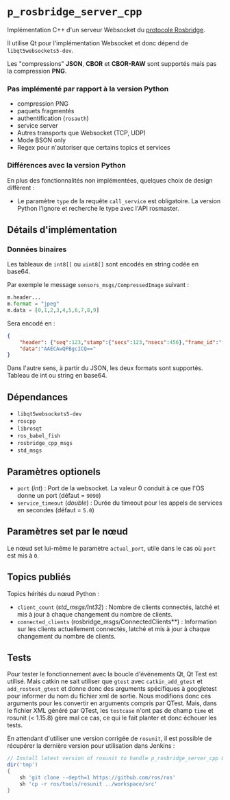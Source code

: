 # `p_rosbridge_server_cpp`

Implémentation C++ d'un serveur Websocket du [protocole Rosbridge](https://github.com/RobotWebTools/rosbridge_suite/blob/develop/ROSBRIDGE_PROTOCOL.md).

Il utilise Qt pour l'implémentation Websocket et donc dépend de `libqt5websockets5-dev`.

Les "compressions" **JSON**, **CBOR** et **CBOR-RAW** sont supportés mais pas la compression **PNG**.

### Pas implémenté par rapport à la version Python

- compression PNG
- paquets fragmentés
- authentification (`rosauth`)
- service server
- Autres transports que Websocket (TCP, UDP)
- Mode BSON only
- Regex pour n'autoriser que certains topics et services

### Différences avec la version Python

En plus des fonctionnalités non implémentées, quelques choix de design diffèrent :

- Le paramètre `type` de la requête `call_service` est obligatoire. La version Python l'ignore et recherche le type avec l'API rosmaster.

## Détails d'implémentation

### Données binaires

Les tableaux de `int8[]` ou `uint8[]` sont encodés en string codée en base64.

Par exemple le message `sensors_msgs/CompressedImage` suivant :

```python
m.header...
m.format = "jpeg"
m.data = [0,1,2,3,4,5,6,7,8,9]
```

Sera encodé en :

```json
{
    "header": {"seq":123,"stamp":{"secs":123,"nsecs":456},"frame_id":"frame_id"},"format":"jpeg",
    "data":"AAECAwQFBgcICQ=="
}
```

Dans l'autre sens, à partir du JSON, les deux formats sont supportés. Tableau de int ou string en base64.

## Dépendances

- `libqt5websockets5-dev`
- `roscpp`
- `librosqt`
- `ros_babel_fish`
- `rosbridge_cpp_msgs`
- `std_msgs`

## Paramètres optionels

- `port` (*int*) : Port de la websocket. La valeur 0 conduit à ce que l'OS donne un port (défaut = `9090`)
- `service_timeout` (*double*) : Durée du timeout pour les appels de services en secondes (défaut = `5.0`)

## Paramètres set par le nœud

Le nœud set lui-même le paramètre `actual_port`, utile dans le cas où `port` est mis à `0`.

## Topics publiés

Topics hérités du nœud Python :

- `client_count` (*std_msgs/Int32*) : Nombre de clients connectés, latché et mis à jour à chaque changement du nombre de clients.
- `connected_clients` (rosbridge_msgs/ConnectedClients**) : Information sur les clients actuellement connectés, latché et mis à jour à chaque changement du nombre de clients.

## Tests

Pour tester le fonctionnement avec la boucle d'événements Qt, Qt Test est utilisé.
Mais catkin ne sait utiliser que `gtest` avec `catkin_add_gtest` et `add_rostest_gtest` et donne donc des arguments spécifiques à googletest pour informer du nom du fichier xml de sortie.
Nous modifions donc ces arguments pour les convertir en arguments compris par QTest.
Mais, dans le fichier XML généré par QTest, les `testcase` n'ont pas de champ `time` et rosunit (< 1.15.8) gère mal ce cas, ce qui le fait planter et donc échouer les tests.

En attendant d'utiliser une version corrigée de `rosunit`, il est possible de récupérer la dernière version pour utilisation dans Jenkins :

```groovy
// Install latest version of rosunit to handle p_rosbridge_server_cpp Qt tests
dir('tmp')
{
    sh 'git clone --depth=1 https://github.com/ros/ros'
    sh 'cp -r ros/tools/rosunit ../workspace/src'
}
```
